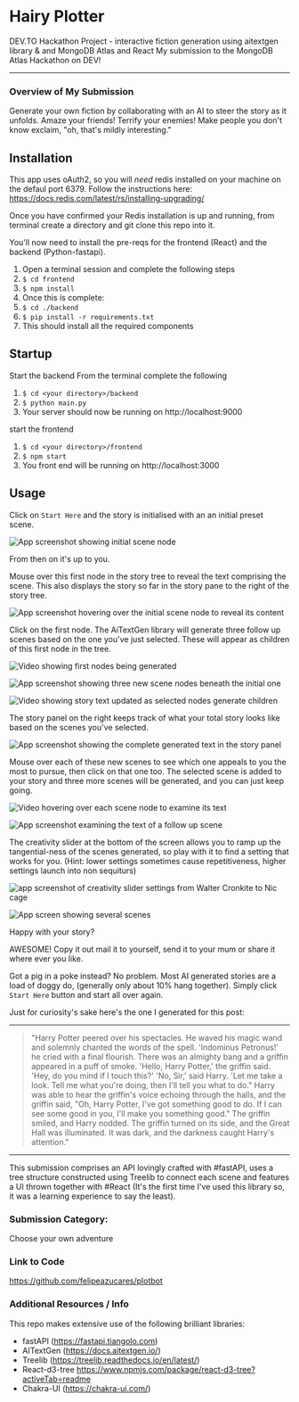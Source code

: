 # Hairy Plotter

DEV.TO Hackathon Project - interactive fiction generation using aitextgen library &amp; and MongoDB Atlas and React
My submission to the MongoDB Atlas Hackathon on DEV!

---

### Overview of My Submission

Generate your own fiction by collaborating with an AI to steer the story as it unfolds. Amaze your friends! Terrify your enemies! Make people you don't know exclaim, "oh, that's mildly interesting."

## Installation

This app uses oAuth2, so you will _need_ redis installed on your machine on the defaul port 6379. Follow the instructions here: https://docs.redis.com/latest/rs/installing-upgrading/

Once you have confirmed your Redis installation is up and running, from terminal create a directory and git clone this repo into it.

You'll now need to install the pre-reqs for the frontend (React) and the backend (Python-fastapi).

1. Open a terminal session and complete the following steps
2. `$ cd frontend`
3. `$ npm install`
4. Once this is complete:
5. `$ cd ./backend`
6. `$ pip install -r requirements.txt`
7. This should install all the required components

## Startup

Start the backend
From the terminal complete the following

1. `$ cd <your directory>/backend`
2. `$ python main.py`
3. Your server should now be running on http://localhost:9000

start the frontend

1. `$ cd <your directory>/frontend`
2. `$ npm start`
3. You front end will be running on http://localhost:3000

## Usage

Click on `Start Here` and the story is initialised with an an initial preset scene.

![App screenshot showing initial scene node](https://dev-to-uploads.s3.amazonaws.com/uploads/articles/v7vvuwmf45ushce0mna9.png)

From then on it's up to you.

Mouse over this first node in the story tree to reveal the text comprising the scene. This also displays the story so far in the story pane to the right of the story tree.

![App screenshot hovering over the initial scene node to reveal its content](https://dev-to-uploads.s3.amazonaws.com/uploads/articles/9pbuglapy5jdkotmwh8t.png)

Click on the first node. The AiTextGen library will generate three follow up scenes based on the one you've just selected. These will appear as children of this first node in the tree.

![Video showing first nodes being generated](https://dev-to-uploads.s3.amazonaws.com/uploads/articles/sy61lrrl4uz0mmb4w9fm.gif)

![App screenshot showing three new scene nodes beneath the initial one](https://dev-to-uploads.s3.amazonaws.com/uploads/articles/b68hap371i9iiw3zfij6.png)

![Video showing story text updated as selected nodes generate children](https://dev-to-uploads.s3.amazonaws.com/uploads/articles/wnk42kct8ota5r1z9dh5.gif)

The story panel on the right keeps track of what your total story looks like based on the scenes you've selected.

![App screenshot showing the complete generated text in the story panel](https://dev-to-uploads.s3.amazonaws.com/uploads/articles/98h9gvt2r5vkmn8wpafb.png)

Mouse over each of these new scenes to see which one appeals to you the most to pursue, then click on that one too. The selected scene is added to your story and three more scenes will be generated, and you can just keep going.

![Video hovering over each scene node to examine its text](https://dev-to-uploads.s3.amazonaws.com/uploads/articles/n9c1htyh0dqf9b7x28jo.gif)

![App screenshot examining the text of a follow up scene](https://dev-to-uploads.s3.amazonaws.com/uploads/articles/7w0lzik1cd3vc57rquag.png)

The creativity slider at the bottom of the screen allows you to ramp up the tangential-ness of the scenes generated, so play with it to find a setting that works for you. (Hint: lower settings sometimes cause repetitiveness, higher settings launch into non sequiturs)

![app screenshot of creativity slider settings from Walter Cronkite to Nic cage](https://dev-to-uploads.s3.amazonaws.com/uploads/articles/suhr0mkrwszk9hthmxu0.png)

![App screen showing several scenes](https://dev-to-uploads.s3.amazonaws.com/uploads/articles/vw4u6rro9nvwg4vdzw3v.png)

Happy with your story?

AWESOME! Copy it out mail it to yourself, send it to your mum or share it where ever you like.

Got a pig in a poke instead? No problem. Most AI generated stories are a load of doggy do, (generally only about 10% hang together). Simply click `Start Here` button and start all over again.

Just for curiosity's sake here's the one I generated for this post:

---

> "Harry Potter peered over his spectacles. He waved his magic wand and solemnly chanted the words of the spell. 'Indominus Petronus!' he cried with a final flourish. There was an almighty bang and a griffin appeared in a puff of smoke. 'Hello, Harry Potter,' the griffin said. 'Hey, do you mind if I touch this?' 'No, Sir,' said Harry. 'Let me take a look. Tell me what you're doing, then I'll tell you what to do." Harry was able to hear the griffin's voice echoing through the halls, and the griffin said, "Oh, Harry Potter, I've got something good to do. If I can see some good in you, I'll make you something good." The griffin smiled, and Harry nodded. The griffin turned on its side, and the Great Hall was illuminated. It was dark, and the darkness caught Harry's attention."

---

This submission comprises an API lovingly crafted with #fastAPI, uses a tree structure constructed using Treelib to connect each scene and features a UI thrown together with #React (It's the first time I've used this library so, it was a learning experience to say the least).

### Submission Category:

Choose your own adventure

### Link to Code

https://github.com/felipeazucares/plotbot

### Additional Resources / Info

This repo makes extensive use of the following brilliant libraries:

- fastAPI (https://fastapi.tiangolo.com)
- AITextGen (https://docs.aitextgen.io/)
- Treelib (https://treelib.readthedocs.io/en/latest/)
- React-d3-tree https://www.npmjs.com/package/react-d3-tree?activeTab=readme
- Chakra-UI (https://chakra-ui.com/)
